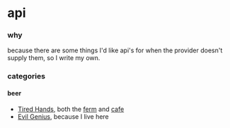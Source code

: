 # api
### why
because there are some things I'd like api's for when the provider doesn't supply them, so I write my own.
### categories
#### beer

- [Tired Hands](http://www.tiredhands.com/), both the [ferm](http://www.tiredhands.com/fermentaria/beers/) and [cafe](http://www.tiredhands.com/cafe/beers/)
- [Evil Genius](http://evilgeniusbeer.com/), because I live here
